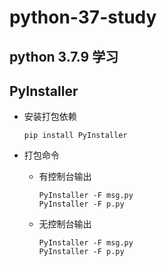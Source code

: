 # python-37-study

## python 3.7.9 学习

## PyInstaller

- 安装打包依赖

    ```
    pip install PyInstaller
    ```

- 打包命令
    - 有控制台输出
        ```
        PyInstaller -F msg.py
        PyInstaller -F p.py
        ```

    - 无控制台输出
        ```
        PyInstaller -F msg.py
        PyInstaller -F p.py
        ```
